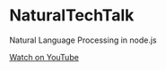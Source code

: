# NaturalTechTalk
Natural Language Processing in node.js

[Watch on YouTube](https://youtu.be/nEPyGX-VXdw)
